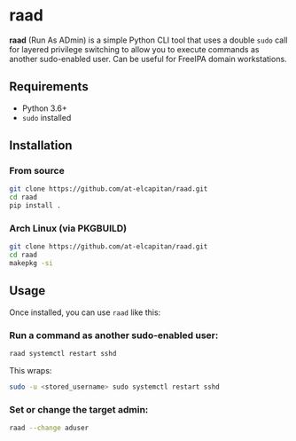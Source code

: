 # raad

**raad** (Run As ADmin) is a simple Python CLI tool that uses a double `sudo` call for layered privilege switching to allow you to execute commands as another sudo-enabled user. Can be useful for FreeIPA domain workstations.

## Requirements

- Python 3.6+
- `sudo` installed

## Installation

### From source

```bash
git clone https://github.com/at-elcapitan/raad.git
cd raad
pip install .
```

### Arch Linux (via PKGBUILD)

```bash
git clone https://github.com/at-elcapitan/raad.git
cd raad
makepkg -si
```

## Usage

Once installed, you can use `raad` like this:

### Run a command as another sudo-enabled user:

```bash
raad systemctl restart sshd
```

This wraps:

```bash
sudo -u <stored_username> sudo systemctl restart sshd
```

### Set or change the target admin:

```bash
raad --change aduser
```
